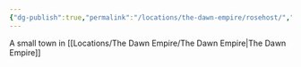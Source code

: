 ```yaml
---
{"dg-publish":true,"permalink":"/locations/the-dawn-empire/rosehost/","tags":["Discovered"],"updated":"2025-06-10T19:04:11.886+01:00"}
---
```


A small town in [[Locations/The Dawn Empire/The Dawn Empire\|The Dawn Empire]]
